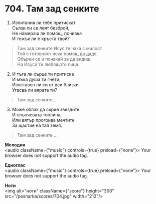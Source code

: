 # 704. Там зад сенките

1. Изпитания ли тебе притискат  
Сълзи ли се леят безброй,  
Не намираш ли помощ, почивка  
И тежък ли е кръста твой?  

> Там зад сенките Исус те чака с милост  
> Той с готовност иска помощ да даде.  
> Обърни се и почакай за да видиш  
> На Исуса ти любящото лице.  

2. И тъга ли сърце ти притиска  
И мъка душа ти гнети,  
Изоставен ли си от вси близки  
Угасва ли вярата ти?  

> Там зад сенките ...  

3. Може облак да скрие звездите  
И слънчевата топлина,  
Или вятър прогонва мечтите  
За щастие на тая земя.  

> Там зад сенките ...

**Мелодия**  
<audio className={"music"} controls={true} preload={"none"}>
    <source src="/pesnarka/mp3/704.mp3" type="audio/mpeg"/>
    Your browser does not support the audio tag.
</audio>

**Едноглас**  
<audio className={"music"} controls={true} preload={"none"}>
    <source src="/pesnarka/transp/704.mp3" type="audio/mpeg"/>
    Your browser does not support the audio tag.
</audio>

**Ноти**  
<img alt="ноти" className={"score"} height="300" src="/pesnarka/scores/704.jpg" width="212"/>
